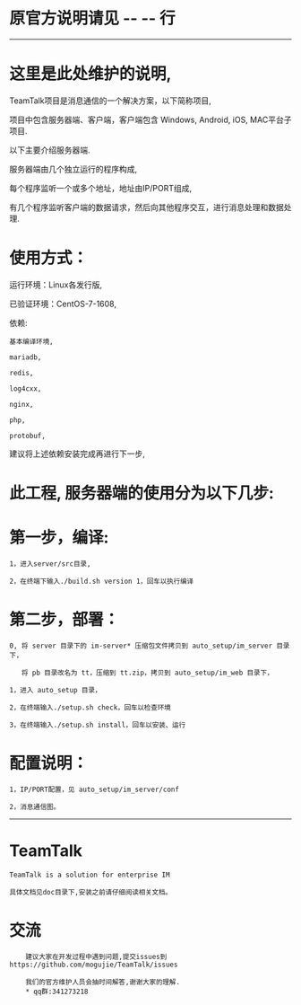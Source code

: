 # 原官方说明请见 -- -- 行

--------------------------------------------------------
# 这里是此处维护的说明,

TeamTalk项目是消息通信的一个解决方案，以下简称项目,

项目中包含服务器端、客户端，客户端包含 Windows, Android, iOS, MAC平台子项目.

以下主要介绍服务器端.

服务器端由几个独立运行的程序构成,

每个程序监听一个或多个地址，地址由IP/PORT组成,

有几个程序监听客户端的数据请求，然后向其他程序交互，进行消息处理和数据处理.


# 使用方式：

运行环境：Linux各发行版,

已验证环境：CentOS-7-1608,

依赖:

	基本编译环境,

	mariadb,

	redis,

	log4cxx,

	nginx,

	php,

	protobuf,


建议将上述依赖安装完成再进行下一步,


# 此工程, 服务器端的使用分为以下几步:

# 第一步，编译:

	1，进入server/src目录,

	2，在终端下输入./build.sh version 1，回车以执行编译

# 第二步，部署：

	0, 将 server 目录下的 im-server* 压缩包文件拷贝到 auto_setup/im_server 目录下，

	   将 pb 目录改名为 tt，压缩到 tt.zip，拷贝到 auto_setup/im_web 目录下，

	1，进入 auto_setup 目录，

	2，在终端输入./setup.sh check，回车以检查环境

	3，在终端输入./setup.sh install，回车以安装、运行



# 配置说明：

	1，IP/PORT配置，见 auto_setup/im_server/conf

	2，消息通信图。




--------------------------------------------------------

# TeamTalk
	TeamTalk is a solution for enterprise IM
	
	具体文档见doc目录下,安装之前请仔细阅读相关文档。
	
# 交流
		建议大家在开发过程中遇到问题,提交issues到https://github.com/mogujie/TeamTalk/issues  
		
		我们的官方维护人员会抽时间解答,谢谢大家的理解.
		* qq群:341273218
